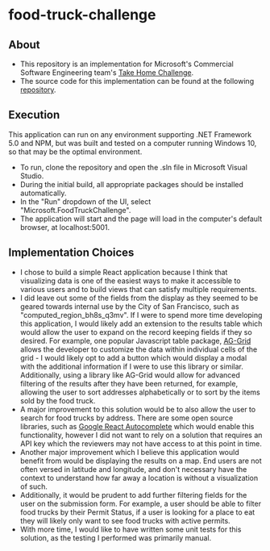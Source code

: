 # food-truck-challenge
## About

- This repository is an implementation for Microsoft's Commercial Software Engineering team's [Take Home Challenge](https://github.com/timfpark/take-home-engineering-challenge").
- The source code for this implementation can be found at the following [repository](https://github.com/msa2984/food-truck-challenge).

## Execution
This application can run on any environment supporting .NET Framework 5.0 and NPM, but was built and tested on a computer running Windows 10, so that may be the optimal environment. 
- To run, clone the repository and open the .sln file in Microsoft Visual Studio.
- During the initial build, all appropriate packages should be installed automatically.
- In the "Run" dropdown of the UI, select "Microsoft.FoodTruckChallenge".
- The application will start and the page will load in the computer's default browser, at localhost:5001. 

## Implementation Choices
- I chose to build a simple React application because I think that visualizing data is one of the easiest ways to make it accessible to various users and to build views that can satisfy multiple requirements. 
- I did leave out some of the fields from the display as they seemed to be geared towards internal use by the City of San Francisco, such as "computed_region_bh8s_q3mv". If I were to spend more time developing this application, I would likely add an extension to the results table which would allow the user to expand on the record keeping fields if they so desired. For example, one popular Javascript table package, [AG-Grid](https://www.ag-grid.com/) allows the developer to customize the data within individual cells of the grid - I would likely opt to add a button which would display a modal with the additional information if I were to use this library or similar. Additionally, using a library like AG-Grid would allow for advanced filtering of the results after they have been returned, for example, allowing the user to sort addresses alphabetically or to sort by the items sold by the food truck.
- A major improvement to this solution would be to also allow the user to search for food trucks by address. There are some open source libraries, such as [Google React Autocomplete](https://www.npmjs.com/package/react-google-autocomplete) which would enable this functionality, however I did not want to rely on a solution that requires an API key which the reviewers may not have access to at this point in time. 
- Another major improvement which I believe this application would benefit from would be displaying the results on a map. End users are not often versed in latitude and longitude, and don't necessary have the context to understand how far away a location is without a visualization of such. 
- Additionally, it would be prudent to add further filtering fields for the user on the submission form. For example, a user should be able to filter food trucks by their Permit Status, if a user is looking for a place to eat they will likely only want to see food trucks with active permits.
- With more time, I would like to have written some unit tests for this solution, as the testing I performed was primarily manual. 
